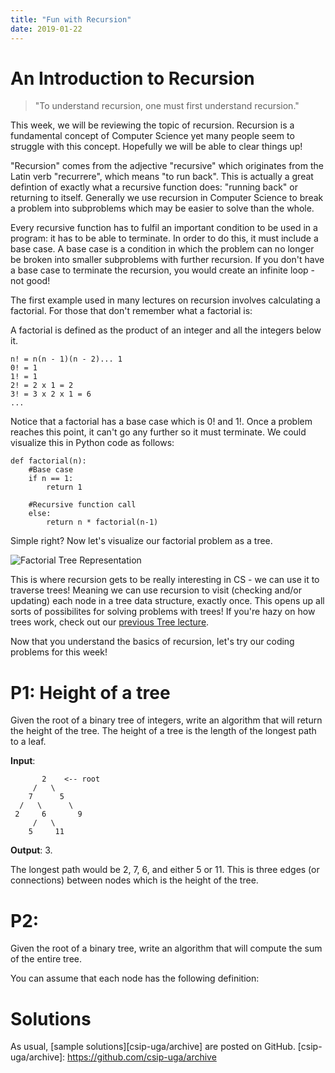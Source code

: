 ```yaml
---
title: "Fun with Recursion"
date: 2019-01-22
---
```


# An Introduction to Recursion

>"To understand recursion, one must first understand recursion."

This week, we will be reviewing the topic of recursion. Recursion is a fundamental concept of Computer Science yet many people seem to struggle with this concept. Hopefully we will be able to clear things up!

"Recursion" comes from the adjective "recursive" which originates from the Latin verb "recurrere", which means "to run back". This is actually a great defintion of exactly what a recursive function does: "running back" or returning to itself. Generally we use recursion in Computer Science to break a problem into subproblems which may be easier to solve than the whole.

Every recursive function has to fulfil an important condition to be used in a program: it has to be able to terminate. In order to do this, it must include a base case. A base case is a condition in which the problem can no longer be broken into smaller subproblems with further recursion. If you don't have a base case to terminate the recursion, you would create an infinite loop - not good!

The first example used in many lectures on recursion involves calculating a factorial. For those that don't remember what a factorial is:

A factorial is defined as the product of an integer and all the integers below it.
```
n! = n(n - 1)(n - 2)... 1
0! = 1
1! = 1
2! = 2 x 1 = 2
3! = 3 x 2 x 1 = 6
...
```
Notice that a factorial has a base case which is 0! and 1!. Once a problem reaches this point, it can't go any further so it must terminate. We could visualize this in Python code as follows:
```
def factorial(n):
    #Base case
    if n == 1:
        return 1
    
    #Recursive function call
    else:
        return n * factorial(n-1)
```

Simple right? Now let's visualize our factorial problem as a tree.

![Factorial Tree Representation](https://copingwithcomputers.files.wordpress.com/2013/11/factorialrecursion-e1384837049546.png)

This is where recursion gets to be really interesting in CS - we can use it to traverse trees! Meaning we can use recursion to visit (checking and/or updating) each node in a tree data structure, exactly once. This opens up all sorts of possibilites for solving problems with trees! If you're hazy on how trees work, check out our [previous Tree lecture](https://csip-uga.github.io/problems/2018-12-03/README).

Now that you understand the basics of recursion, let's try our coding problems for this week!


# P1: Height of a tree

Given the root of a binary tree of integers, write an algorithm that will return the height of the tree. The height of a tree is the length of the longest path to a leaf.

**Input**:
```
       2    <-- root
     /   \
    7      5
  /   \      \
 2     6       9    
     /   \     
    5     11
```
**Output**: 3.

The longest path would be 2, 7, 6, and either 5 or 11. This is three edges (or connections) between nodes which is the height of the tree.


# P2:



Given the root of a binary tree, write an algorithm that will compute the sum of the entire tree.



You can assume that each node has the following definition:


# Solutions
As usual, [sample solutions][csip-uga/archive] are posted on GitHub.
[csip-uga/archive]: https://github.com/csip-uga/archive

